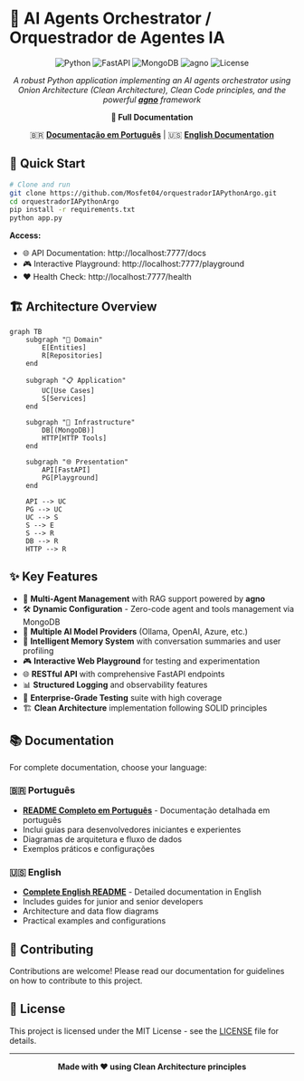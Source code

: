 # 🤖 AI Agents Orchestrator / Orquestrador de Agentes IA

<div align="center">

![Python](https://img.shields.io/badge/python-v3.9+-blue.svg)
![FastAPI](https://img.shields.io/badge/FastAPI-005571?style=for-the-badge&logo=fastapi)
![MongoDB](https://img.shields.io/badge/MongoDB-%234ea94b.svg?style=for-the-badge&logo=mongodb&logoColor=white)
![agno](https://img.shields.io/badge/agno-AI%20Framework-purple?style=for-the-badge)
![License](https://img.shields.io/badge/license-MIT-green.svg)

*A robust Python application implementing an AI agents orchestrator using Onion Architecture (Clean Architecture), Clean Code principles, and the powerful **[agno](https://github.com/phidatahq/agno)** framework*

**📖 Full Documentation**

🇧🇷 **[Documentação em Português](README.pt-br.md)** | 🇺🇸 **[English Documentation](README.en.md)**

</div>

## 🚀 Quick Start

```bash
# Clone and run
git clone https://github.com/Mosfet04/orquestradorIAPythonArgo.git
cd orquestradorIAPythonArgo
pip install -r requirements.txt
python app.py
```

**Access:**
- 🌐 API Documentation: http://localhost:7777/docs
- 🎮 Interactive Playground: http://localhost:7777/playground
- ❤️ Health Check: http://localhost:7777/health

## 🏗️ Architecture Overview

```mermaid
graph TB
    subgraph "🎯 Domain"
        E[Entities]
        R[Repositories]
    end
    
    subgraph "📋 Application"
        UC[Use Cases]
        S[Services]
    end
    
    subgraph "🔧 Infrastructure"
        DB[(MongoDB)]
        HTTP[HTTP Tools]
    end
    
    subgraph "🌐 Presentation"
        API[FastAPI]
        PG[Playground]
    end
    
    API --> UC
    PG --> UC
    UC --> S
    S --> E
    S --> R
    DB --> R
    HTTP --> R
```

## ✨ Key Features

- 🤖 **Multi-Agent Management** with RAG support powered by **agno**
- 🛠️ **Dynamic Configuration** - Zero-code agent and tools management via MongoDB
- 🧠 **Multiple AI Model Providers** (Ollama, OpenAI, Azure, etc.)
- 💾 **Intelligent Memory System** with conversation summaries and user profiling
- 🎮 **Interactive Web Playground** for testing and experimentation
- 🌐 **RESTful API** with comprehensive FastAPI endpoints
- 📊 **Structured Logging** and observability features
- 🧪 **Enterprise-Grade Testing** suite with high coverage
- 🏗️ **Clean Architecture** implementation following SOLID principles

## 📚 Documentation

For complete documentation, choose your language:

### 🇧🇷 Português
- **[README Completo em Português](README.pt-br.md)** - Documentação detalhada em português
- Inclui guias para desenvolvedores iniciantes e experientes
- Diagramas de arquitetura e fluxo de dados
- Exemplos práticos e configurações

### 🇺🇸 English
- **[Complete English README](README.en.md)** - Detailed documentation in English
- Includes guides for junior and senior developers
- Architecture and data flow diagrams
- Practical examples and configurations

## 🤝 Contributing

Contributions are welcome! Please read our documentation for guidelines on how to contribute to this project.

## 📄 License

This project is licensed under the MIT License - see the [LICENSE](LICENSE) file for details.

---

<div align="center">

**Made with ❤️ using Clean Architecture principles**

</div>
